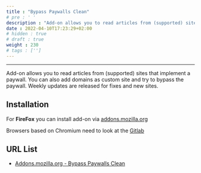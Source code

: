 ```yaml
---
title : "Bypass Paywalls Clean"
# pre : ' '
description : "Add-on allows you to read articles from (supported) sites that implement a paywall."
date : 2022-04-10T17:23:29+02:00
# hidden : true
# draft : true
weight : 230
# tags : ['']
---
```


---

Add-on allows you to read articles from (supported) sites that implement a paywall. You can also add domains as custom site and try to bypass the paywall. Weekly updates are released for fixes and new sites.

## Installation

For **FireFox** you can install add-on via [addons.mozilla.org](https://addons.mozilla.org/en-US/firefox/addon/bypass-paywalls-clean)

Browsers based on Chromium need to look at the [Gitlab](https://gitlab.com/magnolia1234/bypass-paywalls-chrome-clean#installation)

## URL List

- [Addons.mozilla.org - Bypass Paywalls Clean](https://addons.mozilla.org/nl/firefox/addon/bypass-paywalls-clean/)
